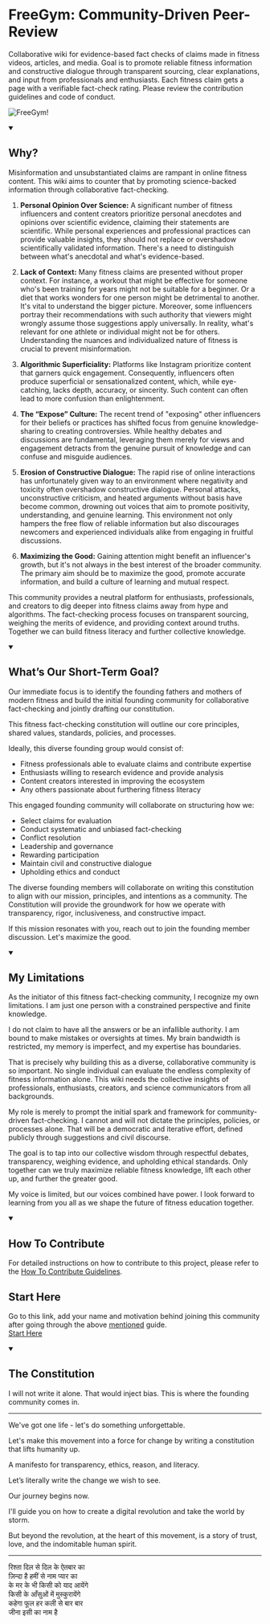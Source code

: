 # FreeGym: Community-Driven Peer-Review

Collaborative wiki for evidence-based fact checks of claims made in fitness videos, articles, and media. Goal is to promote reliable fitness information and constructive dialogue through transparent sourcing, clear explanations, and input from professionals and enthusiasts. Each fitness claim gets a page with a verifiable fact-check rating. Please review the contribution guidelines and code of conduct.

![FreeGym!](https://github.com/FreeGym/images/assets/128644548/1a129c09-db51-4d85-ae52-6470bf12d1be)


<details open>
  <summary><h2> Why?</h2></summary>

Misinformation and unsubstantiated claims are rampant in online fitness content. This wiki aims to counter that by promoting science-backed information through collaborative fact-checking.

1. **Personal Opinion Over Science:** A significant number of fitness influencers and content creators prioritize personal anecdotes and opinions over scientific evidence, claiming their statements are scientific. While personal experiences and professional practices can provide valuable insights, they should not replace or overshadow scientifically validated information. There's a need to distinguish between what's anecdotal and what's evidence-based.

2. **Lack of Context:** Many fitness claims are presented without proper context. For instance, a workout that might be effective for someone who's been training for years might not be suitable for a beginner. Or a diet that works wonders for one person might be detrimental to another. It's vital to understand the bigger picture. Moreover, some influencers portray their recommendations with such authority that viewers might wrongly assume those suggestions apply universally. In reality, what's relevant for one athlete or individual might not be for others. Understanding the nuances and individualized nature of fitness is crucial to prevent misinformation.

3. **Algorithmic Superficiality:** Platforms like Instagram prioritize content that garners quick engagement. Consequently, influencers often produce superficial or sensationalized content, which, while eye-catching, lacks depth, accuracy, or sincerity. Such content can often lead to more confusion than enlightenment.

4. **The “Expose” Culture:** The recent trend of "exposing" other influencers for their beliefs or practices has shifted focus from genuine knowledge-sharing to creating controversies. While healthy debates and discussions are fundamental, leveraging them merely for views and engagement detracts from the genuine pursuit of knowledge and can confuse and misguide audiences.

5. **Erosion of Constructive Dialogue:** The rapid rise of online interactions has unfortunately given way to an environment where negativity and toxicity often overshadow constructive dialogue. Personal attacks, unconstructive criticism, and heated arguments without basis have become common, drowning out voices that aim to promote positivity, understanding, and genuine learning. This environment not only hampers the free flow of reliable information but also discourages newcomers and experienced individuals alike from engaging in fruitful discussions.

6. **Maximizing the Good:** Gaining attention might benefit an influencer's growth, but it's not always in the best interest of the broader community. The primary aim should be to maximize the good, promote accurate information, and build a culture of learning and mutual respect.

This community provides a neutral platform for enthusiasts, professionals, and creators to dig deeper into fitness claims away from hype and algorithms. The fact-checking process focuses on transparent sourcing, weighing the merits of evidence, and providing context around truths. Together we can build fitness literacy and further collective knowledge.
</details>

<details open>
  <summary><h2> What’s Our Short-Term Goal?</h2></summary>

Our immediate focus is to identify the founding fathers and mothers of modern fitness and build the initial founding community for collaborative fact-checking and jointly drafting our constitution. 

This fitness fact-checking constitution will outline our core principles, shared values, standards, policies, and processes.

Ideally, this diverse founding group would consist of:

- Fitness professionals able to evaluate claims and contribute expertise
- Enthusiasts willing to research evidence and provide analysis
- Content creators interested in improving the ecosystem
- Any others passionate about furthering fitness literacy

This engaged founding community will collaborate on structuring how we:

- Select claims for evaluation
- Conduct systematic and unbiased fact-checking
- Conflict resolution
- Leadership and governance
- Rewarding participation
- Maintain civil and constructive dialogue
- Upholding ethics and conduct

The diverse founding members will collaborate on writing this constitution to align with our mission, principles, and intentions as a community. The Constitution will provide the groundwork for how we operate with transparency, rigor, inclusiveness, and constructive impact.

If this mission resonates with you, reach out to join the founding member discussion. Let's maximize the good.
</details>

<details open>
  <summary><h2>My Limitations</h2></summary>
  
As the initiator of this fitness fact-checking community, I recognize my own limitations. I am just one person with a constrained perspective and finite knowledge.

I do not claim to have all the answers or be an infallible authority. I am bound to make mistakes or oversights at times. My brain bandwidth is restricted, my memory is imperfect, and my expertise has boundaries.

That is precisely why building this as a diverse, collaborative community is so important. No single individual can evaluate the endless complexity of fitness information alone. This wiki needs the collective insights of professionals, enthusiasts, creators, and science communicators from all backgrounds.

My role is merely to prompt the initial spark and framework for community-driven fact-checking. I cannot and will not dictate the principles, policies, or processes alone. That will be a democratic and iterative effort, defined publicly through suggestions and civil discourse.

The goal is to tap into our collective wisdom through respectful debates, transparency, weighing evidence, and upholding ethical standards. Only together can we truly maximize reliable fitness knowledge, lift each other up, and further the greater good.

My voice is limited, but our voices combined have power. I look forward to learning from you all as we shape the future of fitness education together.

</details>

<details open>
  <summary><h2> How To Contribute</h2></summary>
  
For detailed instructions on how to contribute to this project, please refer to the [How To Contribute Guidelines](how_to_contribute.md).

## Start Here 

Go to this link, add your name and motivation behind joining this community after going through the above [mentioned](how_to_contribute.md) guide.<br>
[Start Here](Start-Here.md)

</details>


<details open>
  <summary><h2>The Constitution</h2></summary>

I will not write it alone. That would inject bias. This is where the founding community comes in.

---

We've got one life - let's do something unforgettable.

Let's make this movement into a force for change by writing a constitution that lifts humanity up.

A manifesto for transparency, ethics, reason, and literacy.

Let’s literally write the change we wish to see.

Our journey begins now.

I'll guide you on how to create a digital revolution and take the world by storm.

But beyond the revolution, at the heart of this movement, is a story of trust, love, and the indomitable human spirit. 

---


रिश्ता दिल से दिल के ऐतबार का <br>
ज़िन्दा है हमीं से नाम प्यार का <br>
के मर के भी किसी को याद आयेंगे <br>
किसी के आँसुओं में मुस्कुरायेंगे <br>
कहेगा फूल हर कली से बार बार <br>
जीना इसी का नाम है

</details>
